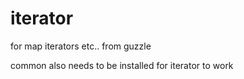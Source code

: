 # iterator
for map iterators etc.. from guzzle

common also needs to be installed for iterator to work
